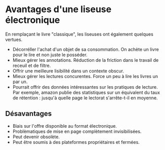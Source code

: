 # Avantages d'une liseuse électronique

En remplaçant le livre "classique", les liseuses ont également quelques vertues.

- Décorréller l'achat d'un objet de sa consommation. On achète un livre pour le lire et non juste le posséder.
- Mieux gérer les annotations. Réduction de la friction dans le travail de receuil et de filtre.
- Offrir une meilleure lisibilité dans un contexte obscur.
- Mieux gérer les lectures concurentes. Force un peu à lire les livres un par un.
- Pourrait offrir des données intéressantes sur les pratiques de lecture. Par exemple, amazon publie des statistiques sur un équivalent du taux de rétention : jusqu'à quelle page le lectorat s'arrête-t-il en moyenne.

## Désavantages

- Biais sur l'offre disponible au format électronique.
- Problèmatiques de mise en page complètement invisibilisées.
- Peut devenir obsolète.
- Peut être soumis à des plateformes propriétaires et fermées.